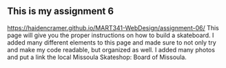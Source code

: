 ## This is my assignment 6
https://haidencramer.github.io/MART341-WebDesign/assignment-06/
This page will give you the proper instructions on how to build a skateboard. I added many different elements to this page and made sure to not only try and make my code readable, but organized as well. I added many photos and put a link the local Missoula Skateshop: Board of Missoula. 